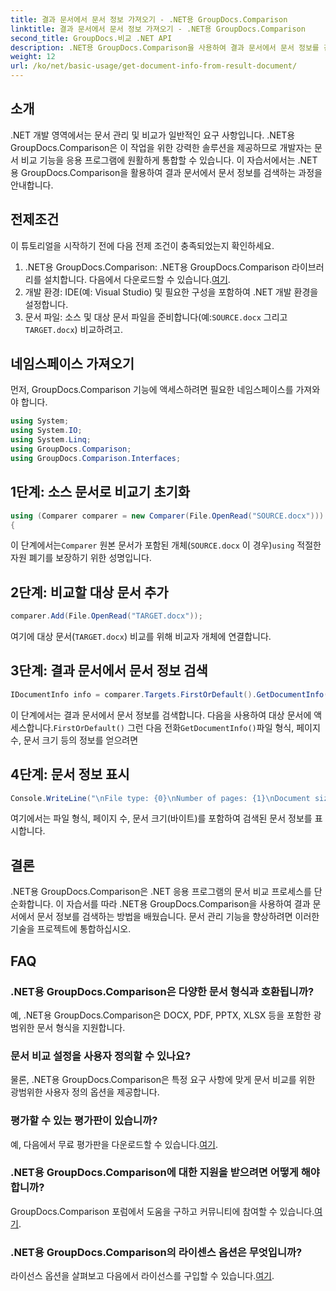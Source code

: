 ```yaml
---
title: 결과 문서에서 문서 정보 가져오기 - .NET용 GroupDocs.Comparison
linktitle: 결과 문서에서 문서 정보 가져오기 - .NET용 GroupDocs.Comparison
second_title: GroupDocs.비교 .NET API
description: .NET용 GroupDocs.Comparison을 사용하여 결과 문서에서 문서 정보를 검색하는 방법을 알아보세요. .NET 개발자를 위해 설명된 쉬운 단계입니다.
weight: 12
url: /ko/net/basic-usage/get-document-info-from-result-document/
---
```

## 소개
.NET 개발 영역에서는 문서 관리 및 비교가 일반적인 요구 사항입니다. .NET용 GroupDocs.Comparison은 이 작업을 위한 강력한 솔루션을 제공하므로 개발자는 문서 비교 기능을 응용 프로그램에 원활하게 통합할 수 있습니다. 이 자습서에서는 .NET용 GroupDocs.Comparison을 활용하여 결과 문서에서 문서 정보를 검색하는 과정을 안내합니다. 
## 전제조건
이 튜토리얼을 시작하기 전에 다음 전제 조건이 충족되었는지 확인하세요.
1. .NET용 GroupDocs.Comparison: .NET용 GroupDocs.Comparison 라이브러리를 설치합니다. 다음에서 다운로드할 수 있습니다.[여기](https://releases.groupdocs.com/comparison/net/).
2. 개발 환경: IDE(예: Visual Studio) 및 필요한 구성을 포함하여 .NET 개발 환경을 설정합니다.
3.  문서 파일: 소스 및 대상 문서 파일을 준비합니다(예:`SOURCE.docx` 그리고`TARGET.docx`) 비교하려고.

## 네임스페이스 가져오기
먼저, GroupDocs.Comparison 기능에 액세스하려면 필요한 네임스페이스를 가져와야 합니다.

```csharp
using System;
using System.IO;
using System.Linq;
using GroupDocs.Comparison;
using GroupDocs.Comparison.Interfaces;
```

## 1단계: 소스 문서로 비교기 초기화
```csharp
using (Comparer comparer = new Comparer(File.OpenRead("SOURCE.docx")))
{
```
 이 단계에서는`Comparer` 원본 문서가 포함된 개체(`SOURCE.docx` 이 경우)`using` 적절한 자원 폐기를 보장하기 위한 성명입니다.
## 2단계: 비교할 대상 문서 추가
```csharp
comparer.Add(File.OpenRead("TARGET.docx"));
```
여기에 대상 문서(`TARGET.docx`) 비교를 위해 비교자 개체에 연결합니다.
## 3단계: 결과 문서에서 문서 정보 검색
```csharp
IDocumentInfo info = comparer.Targets.FirstOrDefault().GetDocumentInfo();
```
 이 단계에서는 결과 문서에서 문서 정보를 검색합니다. 다음을 사용하여 대상 문서에 액세스합니다.`FirstOrDefault()` 그런 다음 전화`GetDocumentInfo()`파일 형식, 페이지 수, 문서 크기 등의 정보를 얻으려면
## 4단계: 문서 정보 표시
```csharp
Console.WriteLine("\nFile type: {0}\nNumber of pages: {1}\nDocument size: {2} bytes", info.FileType, info.PageCount, info.Size);
```
여기에서는 파일 형식, 페이지 수, 문서 크기(바이트)를 포함하여 검색된 문서 정보를 표시합니다.

## 결론
.NET용 GroupDocs.Comparison은 .NET 응용 프로그램의 문서 비교 프로세스를 단순화합니다. 이 자습서를 따라 .NET용 GroupDocs.Comparison을 사용하여 결과 문서에서 문서 정보를 검색하는 방법을 배웠습니다. 문서 관리 기능을 향상하려면 이러한 기술을 프로젝트에 통합하십시오.
## FAQ
### .NET용 GroupDocs.Comparison은 다양한 문서 형식과 호환됩니까?
예, .NET용 GroupDocs.Comparison은 DOCX, PDF, PPTX, XLSX 등을 포함한 광범위한 문서 형식을 지원합니다.
### 문서 비교 설정을 사용자 정의할 수 있나요?
물론, .NET용 GroupDocs.Comparison은 특정 요구 사항에 맞게 문서 비교를 위한 광범위한 사용자 정의 옵션을 제공합니다.
### 평가할 수 있는 평가판이 있습니까?
 예, 다음에서 무료 평가판을 다운로드할 수 있습니다.[여기](https://releases.groupdocs.com/).
### .NET용 GroupDocs.Comparison에 대한 지원을 받으려면 어떻게 해야 합니까?
 GroupDocs.Comparison 포럼에서 도움을 구하고 커뮤니티에 참여할 수 있습니다.[여기](https://forum.groupdocs.com/c/comparison/12).
### .NET용 GroupDocs.Comparison의 라이센스 옵션은 무엇입니까?
 라이선스 옵션을 살펴보고 다음에서 라이선스를 구입할 수 있습니다.[여기](https://purchase.groupdocs.com/buy).